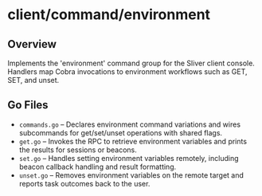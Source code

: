 # client/command/environment

## Overview

Implements the 'environment' command group for the Sliver client console. Handlers map Cobra invocations to environment workflows such as GET, SET, and unset.

## Go Files

- `commands.go` – Declares environment command variations and wires subcommands for get/set/unset operations with shared flags.
- `get.go` – Invokes the RPC to retrieve environment variables and prints the results for sessions or beacons.
- `set.go` – Handles setting environment variables remotely, including beacon callback handling and result formatting.
- `unset.go` – Removes environment variables on the remote target and reports task outcomes back to the user.
